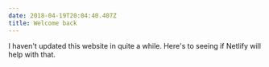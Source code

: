 ```yaml
---
date: 2018-04-19T20:04:40.407Z
title: Welcome back
---
```

I haven't updated this website in quite a while. Here's to seeing if Netlify will help with that.
